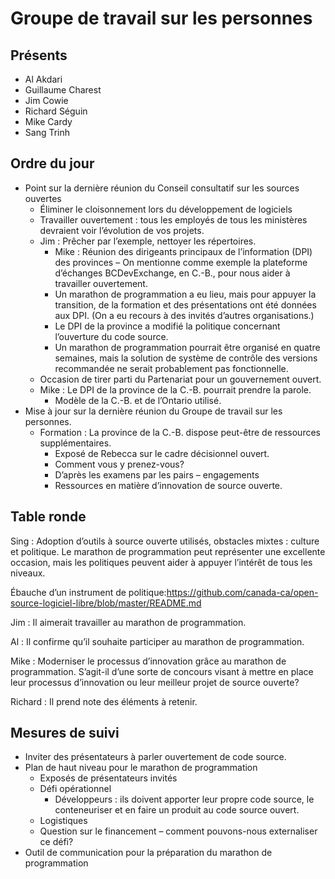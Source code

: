 # Groupe de travail sur les personnes

## Présents
* Al Akdari
* Guillaume Charest
* Jim Cowie
* Richard Séguin
* Mike Cardy
* Sang Trinh

## Ordre du jour
* Point sur la dernière réunion du Conseil consultatif sur les sources ouvertes
  * Éliminer le cloisonnement lors du développement de logiciels
  * Travailler ouvertement : tous les employés de tous les ministères devraient voir l’évolution de vos projets.
  * Jim : Prêcher par l’exemple, nettoyer les répertoires.
    * Mike : Réunion des dirigeants principaux de l’information (DPI) des provinces – On mentionne comme exemple la plateforme d’échanges BCDevExchange, en C.-B., pour nous aider à travailler ouvertement.
    * Un marathon de programmation a eu lieu, mais pour appuyer la transition, de la formation et des présentations ont été données aux DPI. (On a eu recours à des invités d’autres organisations.)
    * Le DPI de la province a modifié la politique concernant l’ouverture du code source.
    * Un marathon de programmation pourrait être organisé en quatre semaines, mais la solution de système de contrôle des versions recommandée ne serait probablement pas fonctionnelle.
  * Occasion de tirer parti du Partenariat pour un gouvernement ouvert.
  * Mike : Le DPI de la province de la C.-B. pourrait prendre la parole.
    * Modèle de la C.-B. et de l’Ontario utilisé.
* Mise à jour sur la dernière réunion du Groupe de travail sur les personnes.
  * Formation : La province de la C.-B. dispose peut-être de ressources supplémentaires.
    * Exposé de Rebecca sur le cadre décisionnel ouvert.
    * Comment vous y prenez-vous?
    * D’après les examens par les pairs – engagements
    * Ressources en matière d’innovation de source ouverte.
    
## Table ronde
Sing : Adoption d’outils à source ouverte utilisés, obstacles mixtes : culture et politique. Le marathon de programmation peut représenter une excellente occasion, mais les politiques peuvent aider à appuyer l’intérêt de tous les niveaux.

Ébauche d’un instrument de politique:https://github.com/canada-ca/open-source-logiciel-libre/blob/master/README.md

Jim : Il aimerait travailler au marathon de programmation.

Al : Il confirme qu’il souhaite participer au marathon de programmation.

Mike : Moderniser le processus d’innovation grâce au marathon de programmation. S’agit-il d’une sorte de concours visant à mettre en place leur processus d’innovation ou leur meilleur projet de source ouverte?

Richard : Il prend note des éléments à retenir.

## Mesures de suivi
* Inviter des présentateurs à parler ouvertement de code source.
* Plan de haut niveau pour le marathon de programmation
  * Exposés de présentateurs invités
  * Défi opérationnel
    * Développeurs : ils doivent apporter leur propre code source, le conteneuriser et en faire un produit au code source ouvert.
  * Logistiques
  * Question sur le financement – comment pouvons-nous externaliser ce défi?
* Outil de communication pour la préparation du marathon de programmation

